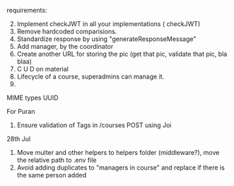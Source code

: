 requirements:


2) Implement checkJWT in all your implementations ( checkJWT)
3) Remove hardcoded comparisions. 
4) Standardize response by using "generateResponseMessage"
5) Add manager, by the coordinator 
6) Create another URL for storing the pic (get that pic, validate that pic, bla blaa)
7) C U D on material
8) Lifecycle of a course, superadmins can manage it.
9) 
MIME types
UUID


For Puran
1) Ensure validation of Tags in /courses POST using Joi

28th Jul
1) Move multer and other helpers to helpers folder (middleware?), move the relative path to .env file
2) Avoid adding duplicates to "managers in course" and replace if there is the same person added 